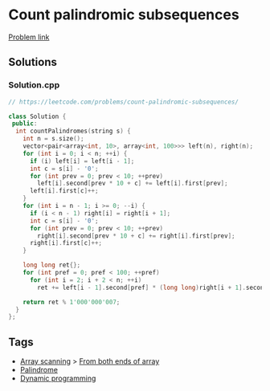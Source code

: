 # Count palindromic subsequences

[Problem link](https://leetcode.com/problems/count-palindromic-subsequences/)

## Solutions


### Solution.cpp
```cpp
// https://leetcode.com/problems/count-palindromic-subsequences/

class Solution {
 public:
  int countPalindromes(string s) {
    int n = s.size();
    vector<pair<array<int, 10>, array<int, 100>>> left(n), right(n);
    for (int i = 0; i < n; ++i) {
      if (i) left[i] = left[i - 1];
      int c = s[i] - '0';
      for (int prev = 0; prev < 10; ++prev)
        left[i].second[prev * 10 + c] += left[i].first[prev];
      left[i].first[c]++;
    }
    for (int i = n - 1; i >= 0; --i) {
      if (i < n - 1) right[i] = right[i + 1];
      int c = s[i] - '0';
      for (int prev = 0; prev < 10; ++prev)
        right[i].second[prev * 10 + c] += right[i].first[prev];
      right[i].first[c]++;
    }

    long long ret{};
    for (int pref = 0; pref < 100; ++pref)
      for (int i = 2; i + 2 < n; ++i)
        ret += left[i - 1].second[pref] * (long long)right[i + 1].second[pref];

    return ret % 1'000'000'007;
  }
};
```
## Tags

* [Array scanning](/Collections/array-scanning.md#array-scanning) > [From both ends of array](/Collections/array-scanning.md#from-both-ends-of-array)
* [Palindrome](/Collections/palindrome.md#palindrome)
* [Dynamic programming](/Collections/dynamic-programming.md#dynamic-programming)

